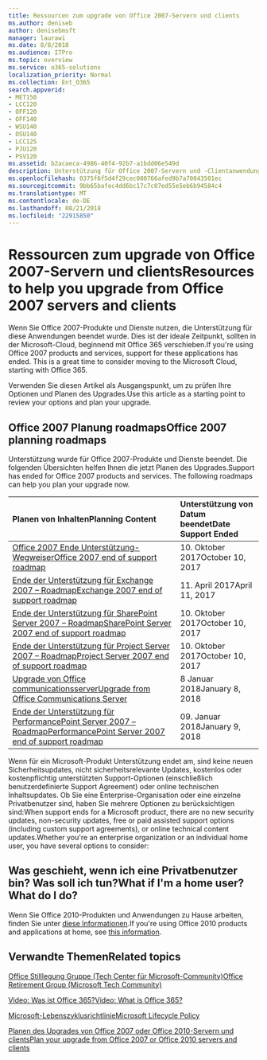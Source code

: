 ```yaml
---
title: Ressourcen zum upgrade von Office 2007-Servern und clients
ms.author: deniseb
author: denisebmsft
manager: laurawi
ms.date: 8/8/2018
ms.audience: ITPro
ms.topic: overview
ms.service: o365-solutions
localization_priority: Normal
ms.collection: Ent_O365
search.appverid:
- MET150
- LCC120
- OFF120
- OFF140
- WSU140
- OSU140
- LCC125
- PJU120
- PSV120
ms.assetid: b2acaeca-4986-40f4-92b7-a1bdd06e549d
description: Unterstützung für Office 2007-Servern und -Clientanwendungen bald beendet wird und benutzerdefinierte Support Agreements sind nicht verfügbar. Verwenden Sie diesen Artikel zum Planen der Aktualisierung jetzt starten.
ms.openlocfilehash: 0375f6f5d4f29cec080766afed9b7a70043501ec
ms.sourcegitcommit: 9bb65bafec4dd6bc17c7c07ed55e5eb6b94584c4
ms.translationtype: MT
ms.contentlocale: de-DE
ms.lasthandoff: 08/21/2018
ms.locfileid: "22915850"
---
```

# <a name="resources-to-help-you-upgrade-from-office-2007-servers-and-clients"></a><span data-ttu-id="35736-104">Ressourcen zum upgrade von Office 2007-Servern und clients</span><span class="sxs-lookup"><span data-stu-id="35736-104">Resources to help you upgrade from Office 2007 servers and clients</span></span>

<span data-ttu-id="35736-p102">Wenn Sie Office 2007-Produkte und Dienste nutzen, die Unterstützung für diese Anwendungen beendet wurde. Dies ist der ideale Zeitpunkt, sollten in der Microsoft-Cloud, beginnend mit Office 365 verschieben.</span><span class="sxs-lookup"><span data-stu-id="35736-p102">If you're using Office 2007 products and services, support for these applications has ended. This is a great time to consider moving to the Microsoft Cloud, starting with Office 365.</span></span>
  
<span data-ttu-id="35736-107">Verwenden Sie diesen Artikel als Ausgangspunkt, um zu prüfen Ihre Optionen und Planen des Upgrades.</span><span class="sxs-lookup"><span data-stu-id="35736-107">Use this article as a starting point to review your options and plan your upgrade.</span></span>
      
## <a name="office-2007-planning-roadmaps"></a><span data-ttu-id="35736-108">Office 2007 Planung roadmaps</span><span class="sxs-lookup"><span data-stu-id="35736-108">Office 2007 planning roadmaps</span></span>
  
<span data-ttu-id="35736-p103">Unterstützung wurde für Office 2007-Produkte und Dienste beendet. Die folgenden Übersichten helfen Ihnen die jetzt Planen des Upgrades.</span><span class="sxs-lookup"><span data-stu-id="35736-p103">Support has ended for Office 2007 products and services. The following roadmaps can help you plan your upgrade now.</span></span>

|<span data-ttu-id="35736-111">**Planen von Inhalten**</span><span class="sxs-lookup"><span data-stu-id="35736-111">**Planning Content**</span></span>|<span data-ttu-id="35736-112">**Unterstützung von Datum beendet**</span><span class="sxs-lookup"><span data-stu-id="35736-112">**Date Support Ended**</span></span>|
|:-----|:-----|
|[<span data-ttu-id="35736-113">Office 2007 Ende Unterstützung-Wegweiser</span><span class="sxs-lookup"><span data-stu-id="35736-113">Office 2007 end of support roadmap</span></span>](https://docs.microsoft.com/DeployOffice/office-2007-end-support-roadmap) <br/> |<span data-ttu-id="35736-114">10. Oktober 2017</span><span class="sxs-lookup"><span data-stu-id="35736-114">October 10, 2017</span></span>  <br/> |
|[<span data-ttu-id="35736-115">Ende der Unterstützung für Exchange 2007 – Roadmap</span><span class="sxs-lookup"><span data-stu-id="35736-115">Exchange 2007 end of support roadmap</span></span>](exchange-2007-end-of-support.md) <br/> |<span data-ttu-id="35736-116">11. April 2017</span><span class="sxs-lookup"><span data-stu-id="35736-116">April 11, 2017</span></span>  <br/> |
|[<span data-ttu-id="35736-117">Ende der Unterstützung für SharePoint Server 2007 – Roadmap</span><span class="sxs-lookup"><span data-stu-id="35736-117">SharePoint Server 2007 end of support roadmap</span></span>](sharepoint-2007-end-of-support.md) <br/> |<span data-ttu-id="35736-118">10. Oktober 2017</span><span class="sxs-lookup"><span data-stu-id="35736-118">October 10, 2017</span></span>  <br/> |
|[<span data-ttu-id="35736-119">Ende der Unterstützung für Project Server 2007 – Roadmap</span><span class="sxs-lookup"><span data-stu-id="35736-119">Project Server 2007 end of support roadmap</span></span>](project-server-2007-end-of-support.md) <br/> |<span data-ttu-id="35736-120">10. Oktober 2017</span><span class="sxs-lookup"><span data-stu-id="35736-120">October 10, 2017</span></span>  <br/> |
|[<span data-ttu-id="35736-121">Upgrade von Office communicationsserver</span><span class="sxs-lookup"><span data-stu-id="35736-121">Upgrade from Office Communications Server</span></span>](/Skype/SfbServer/plan-your-deployment/upgrade.md) <br/> |<span data-ttu-id="35736-122">8 Januar 2018</span><span class="sxs-lookup"><span data-stu-id="35736-122">January 8, 2018</span></span>  <br/> |
|[<span data-ttu-id="35736-123">Ende der Unterstützung für PerformancePoint Server 2007 – Roadmap</span><span class="sxs-lookup"><span data-stu-id="35736-123">PerformancePoint Server 2007 end of support roadmap</span></span>](pps-2007-end-of-support.md) <br/> |<span data-ttu-id="35736-124">09. Januar 2018</span><span class="sxs-lookup"><span data-stu-id="35736-124">January 9, 2018</span></span>  <br/> |
   
<span data-ttu-id="35736-125">Wenn für ein Microsoft-Produkt Unterstützung endet am, sind keine neuen Sicherheitsupdates, nicht sicherheitsrelevante Updates, kostenlos oder kostenpflichtig unterstützten Support-Optionen (einschließlich benutzerdefinierte Support Agreement) oder online technischen Inhaltsupdates. Ob Sie eine Enterprise-Organisation oder eine einzelne Privatbenutzer sind, haben Sie mehrere Optionen zu berücksichtigen sind:</span><span class="sxs-lookup"><span data-stu-id="35736-125">When support ends for a Microsoft product, there are no new security updates, non-security updates, free or paid assisted support options (including custom support agreements), or online technical content updates.Whether you're an enterprise organization or an individual home user, you have several options to consider:</span></span>

## <a name="what-if-im-a-home-user-what-do-i-do"></a><span data-ttu-id="35736-p104">Was geschieht, wenn ich eine Privatbenutzer bin? Was soll ich tun?</span><span class="sxs-lookup"><span data-stu-id="35736-p104">What if I'm a home user? What do I do?</span></span>

<span data-ttu-id="35736-128">Wenn Sie Office 2010-Produkten und Anwendungen zu Hause arbeiten, finden Sie unter [diese Informationen](plan-upgrade-previous-versions-office.md#im-a-home-user-what-do-i-do).</span><span class="sxs-lookup"><span data-stu-id="35736-128">If you're using Office 2010 products and applications at home, see [this information](plan-upgrade-previous-versions-office.md#im-a-home-user-what-do-i-do).</span></span>
     
## <a name="related-topics"></a><span data-ttu-id="35736-129">Verwandte Themen</span><span class="sxs-lookup"><span data-stu-id="35736-129">Related topics</span></span>

[<span data-ttu-id="35736-130">Office Stilllegung Gruppe (Tech Center für Microsoft-Community)</span><span class="sxs-lookup"><span data-stu-id="35736-130">Office Retirement Group (Microsoft Tech Community)</span></span>](https://go.microsoft.com/fwlink/?linkid=842065)
  
[<span data-ttu-id="35736-131">Video: Was ist Office 365?</span><span class="sxs-lookup"><span data-stu-id="35736-131">Video: What is Office 365?</span></span>](https://support.office.com/article/847caf12-2589-452c-8aca-1c009797678b.aspx)
  
[<span data-ttu-id="35736-132">Microsoft-Lebenszyklusrichtlinie</span><span class="sxs-lookup"><span data-stu-id="35736-132">Microsoft Lifecycle Policy</span></span>](https://go.microsoft.com/fwlink/?linkid=865200)

[<span data-ttu-id="35736-133">Planen des Upgrades von Office 2007 oder Office 2010-Servern und clients</span><span class="sxs-lookup"><span data-stu-id="35736-133">Plan your upgrade from Office 2007 or Office 2010 servers and clients</span></span>](plan-upgrade-previous-versions-office.md)
  

